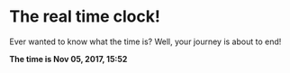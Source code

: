 # The real time clock!

Ever wanted to know what the time is? Well, your journey is about to end!

**The time is Nov 05, 2017, 15:52**